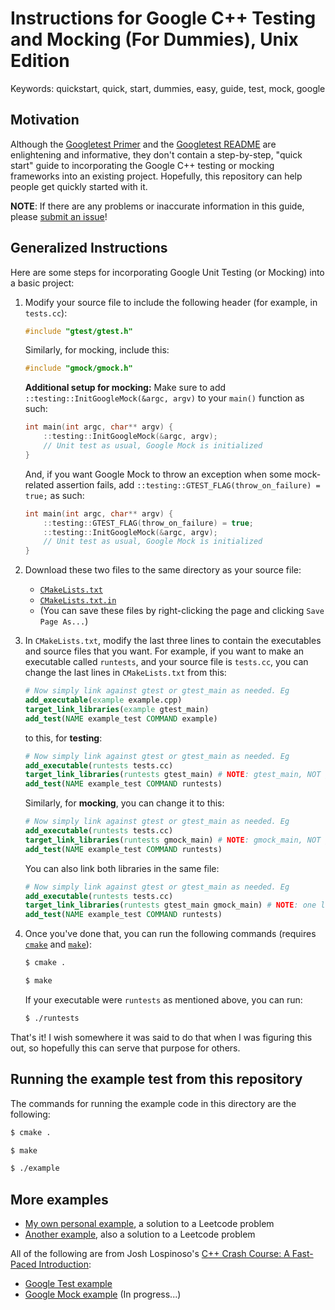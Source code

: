 # Instructions for Google C++ Testing and Mocking (For Dummies), Unix Edition

Keywords: quickstart, quick, start, dummies, easy, guide, test, mock, google

## Motivation

Although the [Googletest Primer](https://github.com/google/googletest/blob/master/googletest/docs/primer.md#googletest-primer) and the [Googletest README](https://github.com/google/googletest/blob/master/googletest/README.md#incorporating-into-an-existing-cmake-project) are enlightening and informative, they don't contain a step-by-step, "quick start" guide to incorporating the Google C++ testing or mocking frameworks into an existing project. Hopefully, this repository can help people get quickly started with it.

**NOTE**: If there are any problems or inaccurate information in this guide, please [submit an issue](https://github.com/bliutwo/google_test_guide/issues/new/choose)!

## Generalized Instructions

Here are some steps for incorporating Google Unit Testing (or Mocking) into a basic project:

1. Modify your source file to include the following header (for example, in `tests.cc`):
   
   ```cpp
   #include "gtest/gtest.h"
   ```
   
   Similarly, for mocking, include this:

   ```cpp
   #include "gmock/gmock.h"
   ```

   **Additional setup for mocking:** Make sure to add `::testing::InitGoogleMock(&argc, argv)` to your `main()` function as such:

   ```cpp
   int main(int argc, char** argv) {
       ::testing::InitGoogleMock(&argc, argv);
       // Unit test as usual, Google Mock is initialized
   }
   ```

   And, if you want Google Mock to throw an exception when some mock-related assertion fails, add `::testing::GTEST_FLAG(throw_on_failure) = true;` as such:

   ```cpp
   int main(int argc, char** argv) {
       ::testing::GTEST_FLAG(throw_on_failure) = true;
       ::testing::InitGoogleMock(&argc, argv);
       // Unit test as usual, Google Mock is initialized
   }
   ```

2. Download these two files to the same directory as your source file:
   - [`CMakeLists.txt`](https://raw.githubusercontent.com/bliutwo/google_test_guide/master/CMakeLists.txt)
   - [`CMakeLists.txt.in`](https://raw.githubusercontent.com/bliutwo/google_test_guide/master/CMakeLists.txt.in)
   - (You can save these files by right-clicking the page and clicking `Save Page As...`)
3. In `CMakeLists.txt`, modify the last three lines to contain the executables and source files that you want. For example, if you want to make an executable called `runtests`, and your source file is `tests.cc`, you can change the last lines in `CMakeLists.txt` from this:

   ```cmake
   # Now simply link against gtest or gtest_main as needed. Eg
   add_executable(example example.cpp)
   target_link_libraries(example gtest_main)
   add_test(NAME example_test COMMAND example)
   ```
   
   to this, for **testing**:
   
   ```cmake
   # Now simply link against gtest or gtest_main as needed. Eg
   add_executable(runtests tests.cc)
   target_link_libraries(runtests gtest_main) # NOTE: gtest_main, NOT gmock_main!
   add_test(NAME example_test COMMAND runtests)
   ```

   Similarly, for **mocking**, you can change it to this:

   ```cmake
   # Now simply link against gtest or gtest_main as needed. Eg
   add_executable(runtests tests.cc)
   target_link_libraries(runtests gmock_main) # NOTE: gmock_main, NOT gtest_main!
   add_test(NAME example_test COMMAND runtests)
   ```

   You can also link both libraries in the same file:

   ```cmake
   # Now simply link against gtest or gtest_main as needed. Eg
   add_executable(runtests tests.cc)
   target_link_libraries(runtests gtest_main gmock_main) # NOTE: one line!
   add_test(NAME example_test COMMAND runtests)
   ```


4. Once you've done that, you can run the following commands (requires [`cmake`](https://cmake.org/) and [`make`](https://wiki.ubuntu.com/ubuntu-make)):
   
   ```bash
   $ cmake .
   ```
   
   ```bash
   $ make
   ```
   
   If your executable were `runtests` as mentioned above, you can run:
   
   ```bash
   $ ./runtests
   ```

That's it! I wish somewhere it was said to do that when I was figuring this out, so hopefully this can serve that purpose for others.

## Running the example test from this repository

The commands for running the example code in this directory are the following:

```bash
$ cmake .
```

```bash
$ make
```

```bash
$ ./example
```

## More examples

- [My own personal example](https://github.com/bliutwo/leetcode_sols/blob/master/flip_image.cc), a solution to a Leetcode problem
- [Another example](https://github.com/bliutwo/leetcode_sols/blob/master/add_strings.cc), also a solution to a Leetcode problem

All of the following are from Josh Lospinoso's [C++ Crash Course: A Fast-Paced Introduction](https://smile.amazon.com/C-Crash-Course-Josh-Lospinoso/dp/1593278888):

- [Google Test example](https://github.com/bliutwo/cpp_crash_course/blob/master/ch10/google_test.cc)
- [Google Mock example](https://github.com/bliutwo/cpp_crash_course/blob/master/ch10/google_mock.cc) (In progress...)
